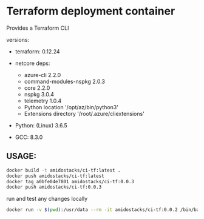 # Terraform deployment container

Provides a Terraform CLI

versions:
  - terraform: 0.12.24
  - netcore deps:
    - azure-cli              2.2.0
    - command-modules-nspkg  2.0.3
    - core                   2.2.0
    - nspkg                  3.0.4
    - telemetry              1.0.4
    - Python location '/opt/az/bin/python3'
    - Extensions directory '/root/.azure/cliextensions'

  - Python: (Linux) 3.6.5
  - GCC: 8.3.0

USAGE:
---

```bash
docker build -t amidostacks/ci-tf:latest .
docker push amidostacks/ci-tf:latest
docker tag a0bfe04e7801 amidostacks/ci-tf:0.0.3
docker push amidostacks/ci-tf:0.0.3
```

run and test any changes locally
```bash
docker run -v $(pwd):/usr/data --rm -it amidostacks/ci-tf:0.0.2 /bin/bash
```
